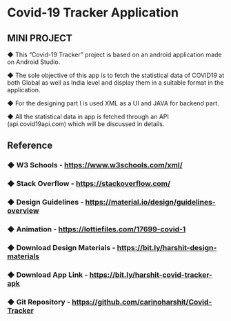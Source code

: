 # Covid-19 Tracker Application

## MINI PROJECT
◆ This “Covid-19 Tracker” project is based on an android application made on Android Studio.

◆ The sole objective of this app is to fetch the statistical data of COVID19 at both Global as well as India level and display them in a suitable format in the application.

◆ For the designing part I is used XML as a UI and JAVA  for backend part.

◆ All the statistical data in app is fetched through an API (api.covid19api.com) which will be discussed in details.


## Reference
### ◆ W3 Schools -  https://www.w3schools.com/xml/ 
### ◆ Stack Overflow -  https://stackoverflow.com/
### ◆ Design Guidelines - https://material.io/design/guidelines-overview
### ◆ Animation - https://lottiefiles.com/17699-covid-1

### ◆ Download Design Materials -  https://bit.ly/harshit-design-materials
### ◆ Download App Link -  https://bit.ly/harshit-covid-tracker-apk
### ◆ Git Repository -  https://github.com/carinoharshit/Covid-Tracker

